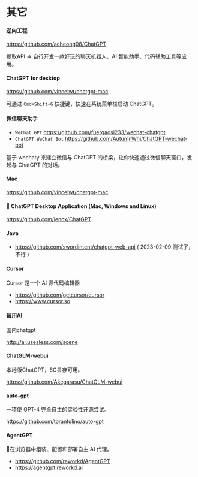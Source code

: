 # 其它

#### 逆向工程

https://github.com/acheong08/ChatGPT

提取API =>  自行开发一款好玩的聊天机器人、AI 智能助手、代码辅助工具等应用。

#### ChatGPT for desktop

https://github.com/vincelwt/chatgpt-mac

可通过 `Cmd+Shift+G` 快捷键，快速在系统菜单栏启动 ChatGPT。

#### 微信聊天助手

- `WeChat GPT` https://github.com/fuergaosi233/wechat-chatgpt
- `ChatGPT WeChat Bot` https://github.com/AutumnWhj/ChatGPT-wechat-bot

基于 wechaty 来建立微信与 ChatGPT 的桥梁，让你快速通过微信聊天窗口，发起与 ChatGPT 的对话。

#### Mac

https://github.com/vincelwt/chatgpt-mac

#### 🔮 ChatGPT Desktop Application (Mac, Windows and Linux)

https://github.com/lencx/ChatGPT

#### Java

- https://github.com/swordintent/chatgpt-web-api  ( 2023-02-09 测试了，不行 )

#### Cursor

Cursor 是一个 AI 源代码编辑器

- https://github.com/getcursor/cursor
- https://www.cursor.so

#### 莓用AI

国内chatgpt

http://ai.usesless.com/scene

#### ChatGLM-webui

本地版ChatGPT，6G显存可用。

https://github.com/Akegarasu/ChatGLM-webui

#### auto-gpt

一项使 GPT-4 完全自主的实验性开源尝试。

https://github.com/torantulino/auto-gpt

#### AgentGPT

🤖在浏览器中组装、配置和部署自主 AI 代理。

- https://github.com/reworkd/AgentGPT
- https://agentgpt.reworkd.ai



